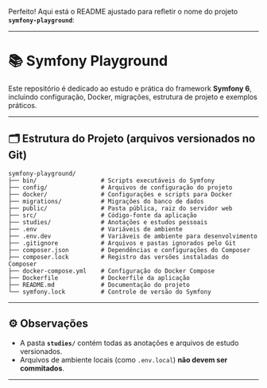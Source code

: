 Perfeito! Aqui está o README ajustado para refletir o nome do projeto **`symfony-playground`**:

---

# 📚 Symfony Playground

Este repositório é dedicado ao estudo e prática do framework **Symfony 6**, incluindo configuração, Docker, migrações, estrutura de projeto e exemplos práticos.

---

## 🗂 Estrutura do Projeto (arquivos versionados no Git)

```text
symfony-playground/
├── bin/                  # Scripts executáveis do Symfony
├── config/               # Arquivos de configuração do projeto
├── docker/               # Configurações e scripts para Docker
├── migrations/           # Migrações do banco de dados
├── public/               # Pasta pública, raiz do servidor web
├── src/                  # Código-fonte da aplicação
├── studies/              # Anotações e estudos pessoais
├── .env                  # Variáveis de ambiente
├── .env.dev              # Variáveis de ambiente para desenvolvimento
├── .gitignore            # Arquivos e pastas ignorados pelo Git
├── composer.json         # Dependências e configurações do Composer
├── composer.lock         # Registro das versões instaladas do Composer
├── docker-compose.yml    # Configuração do Docker Compose
├── Dockerfile            # Dockerfile da aplicação
├── README.md             # Documentação do projeto
└── symfony.lock          # Controle de versão do Symfony
```

---

## ⚙️ Observações

* A pasta **`studies/`** contém todas as anotações e arquivos de estudo versionados.
* Arquivos de ambiente locais (como `.env.local`) **não devem ser commitados**.

---
